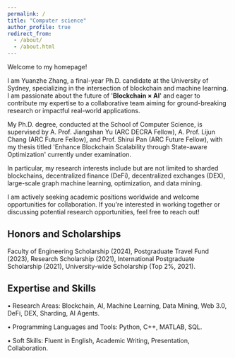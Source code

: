 ```yaml
---
permalink: /
title: "Computer science"
author_profile: true
redirect_from: 
  - /about/
  - /about.html
---
```



Welcome to my homepage!

I am Yuanzhe Zhang, a final-year Ph.D. candidate at the University of Sydney, specializing in the intersection of blockchain and machine learning. I am passionate about the future of '**Blockchain × AI**' and eager to contribute my expertise to a collaborative team aiming for ground-breaking research or impactful real-world applications.

My Ph.D. degree, conducted at the School of Computer Science, is supervised by A. Prof. Jiangshan Yu (ARC DECRA Fellow), A. Prof. Lijun Chang (ARC Future Fellow), and Prof. Shirui Pan (ARC Future Fellow), with my thesis titled 'Enhance Blockchain Scalability through State-aware Optimization' currently under examination.

In particular, my research interests include but are not limited to sharded blockchains, decentralized finance (DeFi), decentralized exchanges (DEX), large-scale graph machine learning, optimization, and data mining.

I am actively seeking academic positions worldwide and welcome opportunities for collaboration. If you're interested in working together or discussing potential research opportunities, feel free to reach out!


Honors and Scholarships
-

Faculty of Engineering Scholarship (2024), Postgraduate Travel Fund (2023), Research Scholarship (2021), International Postgraduate Scholarship (2021), University-wide Scholarship (Top 2%, 2021).


Expertise and Skills
-

• Research Areas: Blockchain, AI, Machine Learning, Data Mining, Web 3.0, DeFi, DEX, Sharding, AI Agents.

• Programming Languages and Tools: Python, C++, MATLAB, SQL.

• Soft Skills: Fluent in English, Academic Writing, Presentation, Collaboration.
